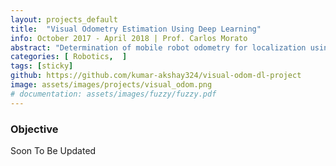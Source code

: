 ```yaml
---
layout: projects_default
title:  "Visual Odometry Estimation Using Deep Learning"
info: October 2017 - April 2018 | Prof. Carlos Morato
abstract: "Determination of mobile robot odometry for localization using visual feed only"
categories: [ Robotics,  ]
tags: [sticky]
github: https://github.com/kumar-akshay324/visual-odom-dl-project
image: assets/images/projects/visual_odom.png
# documentation: assets/images/fuzzy/fuzzy.pdf
---
```

### Objective

Soon To Be Updated

